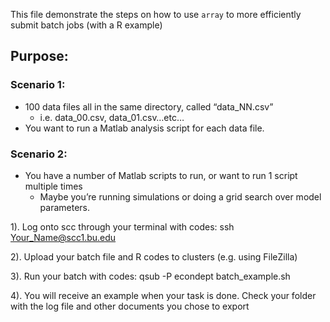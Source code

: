 This file demonstrate the steps on how to use `array` to more efficiently submit batch jobs (with a R example)

## Purpose:

### Scenario 1:
* 100 data files all in the same directory, called “data_NN.csv”
    * i.e. data_00.csv, data_01.csv…etc…
* You want to run a Matlab analysis script for each data file.

### Scenario 2:
* You have a number of Matlab scripts to run, or want to run 1 script multiple times
    * Maybe you’re running simulations or doing a grid search over model parameters.



1). Log onto scc through your terminal with codes: ssh Your_Name@scc1.bu.edu

2). Upload your batch file and R codes to clusters (e.g. using FileZilla)

3). Run your batch with codes: qsub -P econdept batch_example.sh

4). You will receive an example when your task is done. Check your folder with the log file and other documents you chose to export
